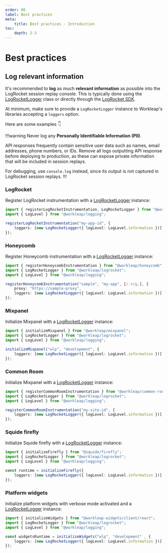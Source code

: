 ```yaml
---
order: 80
label: Best practices
meta:
    title: Best practices - Introduction
toc:
    depth: 2-3
---
```


# Best practices

## Log relevant information

It's recommended to **log** as much **relevant information** as possible into the LogRocket session replay console. This is typically done using the [LogRocketLogger](./reference/LogRocketLogger.md) class or directly through the [LogRocket SDK](https://docs.logrocket.com/reference/console).

At minimum, make sure to provide a `LogRocketLogger` instance to Workleap's libraries accepting a `loggers` option.

Here are some examples :point_down:

!!!warning
Never log any **Personally Identifiable Information (PII)**.

API responses frequently contain sensitive user data such as names, email addresses, phone numbers, or IDs. Remove all logs outputting API response before deploying to production, as these can expose private information that will be included in session replays.

For debugging, use `console.log` instead, since its output is not captured in LogRocket session replays.
!!!

### LogRocket

Register LogRocket instrumentation with a [LogRocketLogger](./reference/LogRocketLogger.md) instance:

```ts !#5
import { registerLogRocketInstrumentation, LogRocketLogger } from "@workleap/logrocket";
import { LogLevel } from "@workleap/logging";

registerLogRocketInstrumentation("my-app-id", {
    loggers: [new LogRocketLogger({ logLevel: LogLevel.information })]
});
```

### Honeycomb

Register Honeycomb instrumentation with a [LogRocketLogger](./reference/LogRocketLogger.md) instance:

```ts !#7
import { registerHoneycombInstrumentation } from "@workleap/honeycomb";
import { LogRocketLogger } from "@workleap/logrocket";
import { LogLevel } from "@workleap/logging";

registerHoneycombInstrumentation("sample", "my-app", [/.+/g,], {
    proxy: "https://sample-proxy",
    loggers: [new LogRocketLogger({ logLevel: LogLevel.information })]
});
```

### Mixpanel

Initialize Mixpanel with a [LogRocketLogger](./reference/LogRocketLogger.md) instance:

```ts !#6
import { initializeMixpanel } from "@workleap/mixpanel";
import { LogRocketLogger } from "@workleap/logrocket";
import { LogLevel } from "@workleap/logging";

initializeMixpanel("wlp", "development", {
    loggers: [new LogRocketLogger({ logLevel: LogLevel.information })]
});
```

### Common Room

Initialize Mixpanel with a [LogRocketLogger](./reference/LogRocketLogger.md) instance:

```ts !#6
import { registerCommonRoomInstrumentation } from "@workleap/common-room";
import { LogRocketLogger } from "@workleap/logrocket";
import { LogLevel } from "@workleap/logging";

registerCommonRoomInstrumentation("my-site-id", {
    loggers: [new LogRocketLogger({ logLevel: LogLevel.information })]
});
```

### Squide firefly

Initialize Squide firefly with a [LogRocketLogger](./reference/LogRocketLogger.md) instance:

```ts !#6
import { initializeFirefly } from "@squide/firefly";
import { LogRocketLogger } from "@workleap/logrocket";
import { LogLevel } from "@workleap/logging";

const runtime = initializeFirefly({
    loggers: [new LogRocketLogger({ logLevel: LogLevel.information })]
});
```

### Platform widgets

Initialize platform widgets with verbose mode activated and a [LogRocketLogger](./reference/LogRocketLogger.md) instance:

```ts !#6
import { initializeWidgets } from "@workleap-widgets/client/react";
import { LogRocketLogger } from "@workleap/logrocket";
import { LogLevel } from "@workleap/logging";

const widgetsRuntime = initializeWidgets("wlp", "development" , {
    loggers: [new LogRocketLogger({ logLevel: LogLevel.information })]
});
```
